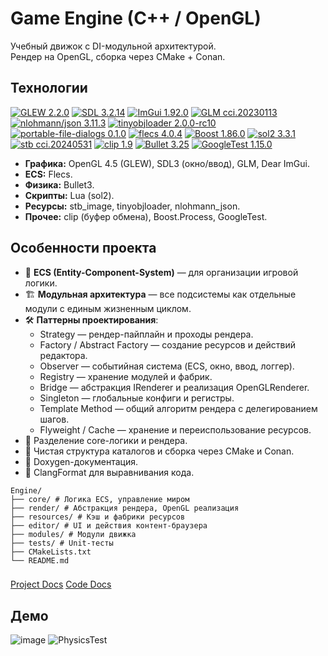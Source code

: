 # Game Engine (C++ / OpenGL)

Учебный движок с DI-модульной архитектурой.  
Рендер на OpenGL, сборка через CMake + Conan.  

## Технологии
[![GLEW 2.2.0](https://img.shields.io/badge/GLEW-2.2.0-5586A4?logo=opengl)](https://github.com/nigels-com/glew)
[![SDL 3.2.14](https://img.shields.io/badge/SDL-3.2.14-0A7BBB?logo=sdl&logoColor=white)](https://libsdl.org/)
[![ImGui 1.92.0](https://img.shields.io/badge/ImGui-1.92.0-5A5A5A?logo=imgui)](https://github.com/ocornut/imgui)
[![GLM cci.20230113](https://img.shields.io/badge/GLM-cci.20230113-2D3748)](https://github.com/g-truc/glm)
[![nlohmann/json 3.11.3](https://img.shields.io/badge/nlohmann__json-3.11.3-0F6CBD)](https://github.com/nlohmann/json)
[![tinyobjloader 2.0.0-rc10](https://img.shields.io/badge/tinyobjloader-2.0.0--rc10-3C3C3C)](https://github.com/tinyobjloader/tinyobjloader)
[![portable-file-dialogs 0.1.0](https://img.shields.io/badge/pfd-0.1.0-4B5563)](https://github.com/samhocevar/portable-file-dialogs)
[![flecs 4.0.4](https://img.shields.io/badge/flecs-4.0.4-0E7490)](https://github.com/SanderMertens/flecs)
[![Boost 1.86.0](https://img.shields.io/badge/Boost-1.86.0-5E2750?logo=boost&logoColor=white)](https://www.boost.org/)
[![sol2 3.3.1](https://img.shields.io/badge/sol2-3.3.1-8A2BE2)](https://github.com/ThePhD/sol2)
[![stb cci.20240531](https://img.shields.io/badge/stb-cci.20240531-222222)](https://github.com/nothings/stb)
[![clip 1.9](https://img.shields.io/badge/clip-1.9-2F855A)](https://github.com/dacap/clip)
[![Bullet 3.25](https://img.shields.io/badge/Bullet-3.25-BF1F2F)](https://github.com/bulletphysics/bullet3)
[![GoogleTest 1.15.0](https://img.shields.io/badge/GoogleTest-1.15.0-4285F4?logo=googletest&logoColor=white)](https://github.com/google/googletest)

- **Графика:** OpenGL 4.5 (GLEW), SDL3 (окно/ввод), GLM, Dear ImGui.
- **ECS:** Flecs.
- **Физика:** Bullet3.
- **Скрипты:** Lua (sol2).
- **Ресурсы:** stb_image, tinyobjloader, nlohmann_json.
- **Прочее:** clip (буфер обмена), Boost.Process, GoogleTest.

## Особенности проекта
- 🧩 **ECS (Entity-Component-System)** — для организации игровой логики.  
- 🏗 **Модульная архитектура** — все подсистемы как отдельные модули с единым жизненным циклом.  
- 🛠 **Паттерны проектирования**:
  - Strategy — рендер-пайплайн и проходы рендера.  
  - Factory / Abstract Factory — создание ресурсов и действий редактора.  
  - Observer — событийная система (ECS, окно, ввод, логгер).  
  - Registry — хранение модулей и фабрик.  
  - Bridge — абстракция IRenderer и реализация OpenGLRenderer.  
  - Singleton — глобальные конфиги и регистры.  
  - Template Method — общий алгоритм рендера с делегированием шагов.  
  - Flyweight / Cache — хранение и переиспользование ресурсов.  
- 🎨 Разделение core-логики и рендера.  
- 📂 Чистая структура каталогов и сборка через CMake и Conan.  
- 📄 Doxygen-документация.  
- 📑 ClangFormat для выравнивания кода.

```
Engine/
├── core/ # Логика ECS, управление миром
├── render/ # Абстракция рендера, OpenGL реализация
├── resources/ # Кэш и фабрики ресурсов
├── editor/ # UI и действия контент-браузера
├── modules/ # Модули движка
├── tests/ # Unit-тесты
├── CMakeLists.txt
└── README.md
```
### 
[Project Docs]()
[Code Docs](https://megorov4.github.io/LampyEngine/)

## Демо
![image](https://github.com/user-attachments/assets/491758a3-1f7c-46d7-9091-c5e7c2d9155d)
![PhysicsTest](https://github.com/user-attachments/assets/04693b79-ca1d-4186-8109-2a8f205ee7e7)
